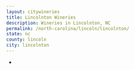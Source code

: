```yaml
---
layout: citywineries
title: Lincolnton Wineries
description: Wineries in Lincolnton, NC
permalink: /north-carolina/lincoln/lincolnton/
state: nc
county: lincoln
city: lincolnton
---
```

-
